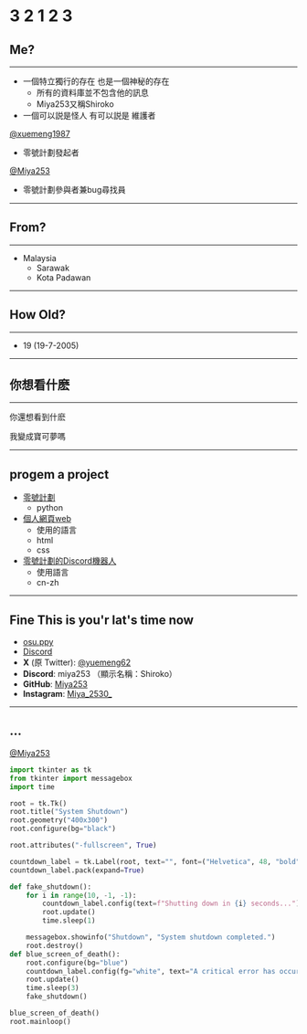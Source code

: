 # 3 2 1 2 3

## Me?
---
- 一個特立獨行的存在 也是一個神秘的存在
  - 所有的資料庫並不包含他的訊息
  - Miya253又稱Shiroko
- 一個可以説是怪人 有可以説是 維護者

[@xuemeng1987](https://github.com/xuemeng1987)
- 零號計劃發起者

[@Miya253](https://github.com/Miya253)
- 零號計劃參與者兼bug尋找員
---

## From?

---

- Malaysia
  - Sarawak
  - Kota Padawan

---

## How Old?

---

- 19 (19-7-2005)

---

## 你想看什麽

---

你還想看到什麽

我變成寶可夢嗎


---

## progem a project

- [零號計劃](https://github.com/xuemeng1987/Yuyuko_Bot)
   - python
- [個人網頁web](https://xuemeng1987.github.io/ShirokoHub/)
  - 使用的語言
  - html
  - css
- [零號計劃的Discord機器人](https://discord.com/oauth2/authorize?client_id=852046004550238258&permissions=15&scope=bot)
  - 使用語言
  - cn-zh

---

## Fine This is you'r lat's time now

- [osu.ppy](https://osu.ppy.sh/users/23623263)
- [Discord](https://discord.gg/4GE3FpR8rH)
- **X** (原 Twitter): [@yuemeng62](https://x.com/yuemeng200)
- **Discord**: miya253 （顯示名稱：Shiroko）
- **GitHub**: [Miya253](https://github.com/xuemeng1987)
- **Instagram**: [Miya_2530_](https://www.instagram.com/miya_2530_/)

---

## ...

[@Miya253](https://github.com/Miya253)

```python
import tkinter as tk
from tkinter import messagebox
import time

root = tk.Tk()
root.title("System Shutdown")
root.geometry("400x300")
root.configure(bg="black")

root.attributes("-fullscreen", True)

countdown_label = tk.Label(root, text="", font=("Helvetica", 48, "bold"), fg="red", bg="black")
countdown_label.pack(expand=True)

def fake_shutdown():
    for i in range(10, -1, -1):
        countdown_label.config(text=f"Shutting down in {i} seconds...")
        root.update()
        time.sleep(1)

    messagebox.showinfo("Shutdown", "System shutdown completed.")
    root.destroy()
def blue_screen_of_death():
    root.configure(bg="blue")
    countdown_label.config(fg="white", text="A critical error has occurred.")
    root.update()
    time.sleep(3)
    fake_shutdown()

blue_screen_of_death()
root.mainloop()
```
